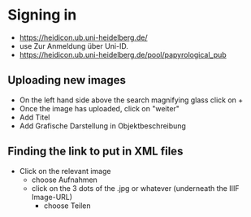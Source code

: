 # Signing in
  - https://heidicon.ub.uni-heidelberg.de/
  - use Zur Anmeldung über Uni-ID.
  - https://heidicon.ub.uni-heidelberg.de/pool/papyrological_pub

## Uploading new images
  - On the left hand side above the search magnifying glass click on +
  - Once the image has uploaded, click on "weiter"
  - Add Titel
  - Add Grafische Darstellung in Objektbeschreibung


## Finding the link to put in XML files
  - Click on the relevant image
    - choose Aufnahmen
    - click on the 3 dots of the .jpg or whatever (underneath the IIIF Image-URL)
      - choose Teilen
